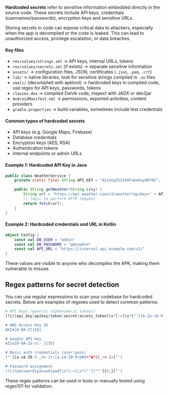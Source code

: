 **Hardcoded secrets** refer to sensitive information embedded directly in the source code. These secrets include API keys, credentials (usernames/passwords), encryption keys and sensitive URLs.

Storing secrets in code can expose critical data to attackers, especially when the app is decompiled or the code is leaked. This can lead to unauthorized access, privilege escalation, or data breaches.

#### Key files 

- `res/values/strings.xml` → API keys, internal URLs, tokens
- `res/values/secrets.xml` (if exists) → separate sensitive information
- `assets/` → configuration files, JSON, certificates (`.json`, `.pem`, `.crt`)
- `lib/` → native libraries, look for sensitive strings compiled in `.so` files
- `smali/` (decompiled with apktool) → hardcoded keys in compiled code, use regex for API keys, passwords, tokens
- `classes.dex` → compiled Dalvik code, inspect with JADX or dex2jar
- `AndroidManifest.xml` → permissions, exported activities, content providers
- `gradle.properties` → build variables, sometimes include test credentials

#### Common types of hardcoded secrets

- API keys (e.g. Google Maps, Firebase)
- Database credentials
- Encryption keys (AES, RSA)
- Authentication tokens
- Internal endpoints or admin URLs

#### Example 1: Hardcoded API Key in Java
```java
public class WeatherService {
    private static final String API_KEY = "AIzaSyD12345FakeKey98765";  // hardcoded API key

    public String getWeather(String city) {
        String url = "https://api.weather.com/v3/weather?apikey=" + API_KEY + "&q=" + city;
        // logic to perform HTTP request
        return fetch(url);
    }
}
```


#### Example 2: Hardcoded credentials and URL in Kotlin
```kotlin
object Config {
    const val DB_USER = "admin"
    const val DB_PASSWORD = "p@ssw0rd"
    const val API_URL = "https://internal.api.example.com/v1/"
}
```

These values are visible to anyone who decompiles the APK, making them vulnerable to misuse.

## Regex patterns for secret detection

You can use regular expressions to scan your codebase for hardcoded secrets. Below are examples of regexes used to detect common patterns:


```r
# API keys (generic alphanumeric tokens)
(?i)(api_key|apikey|token|secret|access_token)\s*[:=]\s*["'][A-Za-z0-9_\-]{16,}["']

# AWS Access Key ID
AKIA[0-9A-Z]{16}

# Google API Key
AIza[0-9A-Za-z\-_]{35}

# Basic auth credentials (user:pass)
["'][a-zA-Z0-9._%+-]+:[a-zA-Z0-9!@#$%^&*()_+=-]+["']

# Password assignment
(?i)(password|passwd|pwd)\s*[:=]\s*["'][^"']{4,}["']
```


These regex patterns can be used in tools or manually tested using regex101 for validation.
